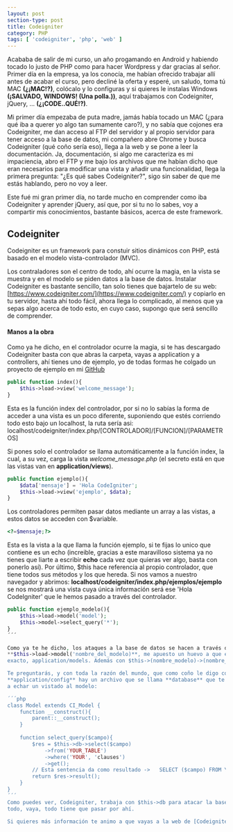```yaml
---
layout: post
section-type: post
title: Codeigniter
category: PHP
tags: [ 'codeigniter', 'php', 'web' ]
---
```


Acababa de salir de mi curso, un año progamando en Android y habiendo tocado lo justo de PHP como para hacer Wordpress y dar gracias al señor.
Primer día en la empresa, ya los conocía, me habían ofrecido trabajar allí antes de acabar el curso, pero decliné la oferta y esperé,
un saludo, toma tú MAC **(¿¡MAC!?)**, colócalo y lo configuras y si quieres le instalas Windows **(¡SALVADO, WINDOWS! (Una polla.))**, aquí
trabajamos con Codeigniter, jQuery, ... **(¿¡CODE..QUÉ!?)**.

Mi primer día empezaba de puta madre, jamás había tocado un MAC (¿para qué iba a querer yo algo tan sumamente caro?), y no sabía que cojones
era Codeigniter, me dan acceso al FTP del servidor y al propio servidor para tener acceso a la base de datos, mi compañero abre Chrome
y busca Codeigniter (qué coño sería eso), llega a la web y se pone a leer la documentación. Ja, documentación, si algo me caracteriza es
mi impaciencia, abro el FTP y me bajo los archivos que me habían dicho que eran necesarios para modificar una vista y añadir una 
funcionalidad, llega la primera pregunta: "¿Es qué sabes Codeigniter?", sigo sin saber de que me estás hablando, pero no voy a leer.

Este fué mi gran primer día, no tarde mucho en comprender como iba Codeigniter y aprender jQuery, así que, por si tu no lo sabes, 
voy a compartir mis conocimientos, bastante básicos, acerca de este framework.

## Codeigniter

Codeigniter es un framework para constuir sitios dinámicos con PHP, está basado en el modelo vista-controlador (MVC).

Los contraladores son el centro de todo, ahí ocurre la magia, en la vista se muestra y en el modelo se piden datos a la base de datos.
Instalar Codeigniter es bastante sencillo, tan solo tienes que bajartelo de su web: [https://www.codeigniter.com/](https://www.codeigniter.com/)
y copiarlo en tu servidor, hasta ahí todo fácil, ahora llega lo complicado, al menos que ya sepas algo acerca de todo esto, en cuyo caso,
supongo que será sencillo de comprender.

#### Manos a la obra

Como ya he dicho, en el controlador ocurre la magia, si te has descargado Codeigniter basta con que abras la carpeta, vayas a application
y a controllers, ahí tienes uno de ejemplo, yo de todas formas he colgado un proyecto de ejemplo en mi [GitHub](https://github.com/Deblugger/codeigniterexample)

```php
public function index(){
	$this->load->view('welcome_message');
}
```

Esta es la función index del controlador, por si no lo sabías la forma de acceder a una vista es un poco diferente, suponiendo
que estés corriendo todo esto bajo un localhost, la ruta sería asi: localhost/codeigniter/index.php/[CONTROLADOR]/[FUNCION]/[PARAMETROS]

Si pones solo el controlador se llama automáticamente a la función index, la cual, a su vez, carga la vista *welcome_message.php*
(el secreto está en que las vistas van en **application/views**).

```php
public function ejemplo(){
	$data['mensaje'] = 'Hola CodeIgniter';
	$this->load->view('ejemplo', $data);
}
```

Los controladores permiten pasar datos mediante un array a las vistas, a estos datos se acceden con $variable.

```php
<?=$mensaje;?>
```

Esta es la vista a la que llama la función ejemplo, si te fijas lo unico que contiene es un echo (increible, gracias a este maravilloso
sistema ya no tienes que liarte a escribir **echo** cada vez que quieras ver algo, basta con ponerlo así). Por último, $this hace
referencia al propio controlador, que tiene todos sus métodos y los que hereda. Si nos vamos a nuestro navegador y abrimos:
**localhost/codeigniter/index.php/ejemplos/ejemplo** se nos mostrará una vista cuya única información será ese 'Hola CodeIgniter'
que le hemos pasado a través del controlador.

```php
public function ejemplo_modelo(){
	$this->load->model('model');
	$this->model->select_query('*');
}
´´´

Como ya te he dicho, los ataques a la base de datos se hacen a través del modelo, que se carga con:
**$this->load->model('nombre_del_modelo)**, me apuesto un huevo a que eres capaz de saber donde meterlo sin que yo te lo diga,
exacto, application/models. Además con $this->(nombre_modelo)->(nombre_función) puedes acceder a las funciones que hay en el modelo.

Te preguntarás, y con toda la razón del mundo, que como coño le digo como acceder la base de datos, pues la respuesta es que en 
**application/config** hay un archivo que se llama **database** que te permite configurar el acceso a dicha base de datos, vamos 
a echar un vistado al modelo:

´´´php
class Model extends CI_Model {
    function __construct(){
        parent::__construct();
    }
    
    function select_query($campo){
        $res = $this->db->select($campo)
            ->from('YOUR_TABLE')
            ->where('YOUR', 'clauses')
            ->get();
        // Esta sentencia da como resultado ->   SELECT ($campo) FROM YOUR_TABLE WHERE YOUR=($clauses)
        return $res->result();
    }
}
´´´
Como puedes ver, Codeigniter, trabaja con $this->db para atacar la base de datos, con esto se hace el select, insert, update, delete, ...
todo, vaya, todo tiene que pasar por ahí.

Si quieres más información te animo a que vayas a la web de [Codeigniter](http://www.codeigniter.com) y ahondes más con la documentación.

